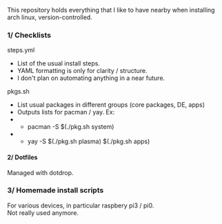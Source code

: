 This repository holds everything that I like to have nearby when installing arch linux, version-controlled.


### 1/ Checklists

steps.yml  
  * List of the usual install steps.  
  * YAML formatting is only for clarity / structure.  
  * I don't plan on automating anything in a near future.  
  
pkgs.sh  
  * List usual packages in different groups (core packages, DE, apps)   
  * Outputs lists for pacman / yay. Ex:   
  *  * pacman -S $(./pkg.sh system)  
  *  * yay -S $(./pkg.sh plasma) $(./pkg.sh apps)  


#### 2/ Dotfiles

Managed with dotdrop.



### 3/ Homemade install scripts

For various devices, in particular raspbery pi3 / pi0.  
Not really used anymore. 
